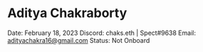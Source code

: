 # Aditya Chakraborty

Date: February 18, 2023
Discord: chaks.eth | Spect#9638
Email: adityachakra16@gmail.com
Status: Not Onboard